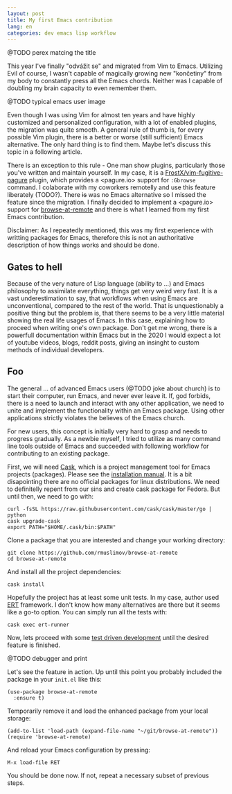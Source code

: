 ```yaml
---
layout: post
title: My first Emacs contribution
lang: en
categories: dev emacs lisp workflow
---
```


@TODO perex matcing the title

This year I've finally "odvážit se" and migrated from Vim to Emacs. Utilizing Evil of course, I wasn't capable of magically growing new "končetiny" from my body to constantly press all the Emacs chords. Neither was I capable of doubling my brain capacity to even remember them.

@TODO typical emacs user image


Even though I was using Vim for almost ten years and have highly customized and personalized configuration, with a lot of enabled plugins, the migration was quite smooth. A general rule of thumb is, for every possible Vim plugin, there is a better or worse (still sufficient) Emacs alternative. The only hard thing is to find them. Maybe let's discuss this topic in a following article.

There is an exception to this rule - One man show plugins, particularly those you've written and maintain yourself. In my case, it is a [FrostX/vim-fugitive-pagure][vim-fugitive-pagure] plugin, which provides a <pagure.io> support for `:Gbrowse` command. I colaborate with my coworkers remotelly and use this feature liberately (TODO?). There ~~is~~ was no Emacs alternative so I missed the feature since the migration. I finally decided to implement a <pagure.io> support for [browse-at-remote][browse-at-remote] and there is what I learned from my first Emacs contribution.

Disclaimer: As I repeatedly mentioned, this was my first experience with writting packages for Emacs, therefore this is not an authoritative description of how things works and should be done.


## Gates to hell

Because of the very nature of Lisp language (ability to ...) and Emacs philosophy to assimilate everything, things get very weird very fast. It is a vast underestimation to say, that workflows when using Emacs are unconventional, compared to the rest of the world. That is unquestionably a positive thing but the problem is, that there seems to be a very little material showing the real life usages of Emacs. In this case, explaining how to proceed when writing one's own package. Don't get me wrong, there is a powerfull documentation within Emacs but in the 2020 I would expect a lot of youtube videos, blogs, reddit posts, giving an insinght to custom methods of individual developers.


## Foo

The general ... of advanced Emacs users (@TODO joke about church) is to start their computer, run Emacs, and never ever leave it. If, god forbids, there is a need to launch and interact with any other application, we need to unite and implement the functionality within an Emacs package. Using other applications strictly violates the believes of the Emacs church.

For new users, this concept is initially very hard to grasp and needs to progress gradually. As a newbie myself, I tried to utilize as many command line tools outside of Emacs and succeeded with following workflow for contributing to an existing package.

First, we will need [Cask][cask], which is a project management tool for Emacs projects (packages). Please see the [installation manual][cask-installation-manual]. It is a bit disapointing there are no official packages for linux distributions. We need to definitelly repent from our sins and create cask package for Fedora. But until then, we need to go with:

	curl -fsSL https://raw.githubusercontent.com/cask/cask/master/go | python
	cask upgrade-cask
	export PATH="$HOME/.cask/bin:$PATH"

Clone a package that you are interested and change your working directory:

	git clone https://github.com/rmuslimov/browse-at-remote
	cd browse-at-remote

And install all the project dependencies:

	cask install

Hopefully the project has at least some unit tests. In my case, author used [ERT][ert] framework. I don't know how many alternatives are there but it seems like a go-to option. You can simply run all the tests with:

	cask exec ert-runner

Now, lets proceed with some [test driven development][tdd] until the desired feature is finished.

@TODO debugger and print

Let's see the feature in action. Up until this point you probably included the package in your `init.el` like this:

	(use-package browse-at-remote
	  :ensure t)

Temporarily remove it and load the enhanced package from your local storage:

	(add-to-list 'load-path (expand-file-name "~/git/browse-at-remote"))
	(require 'browse-at-remote)

And reload your Emacs configuration by pressing:

	M-x load-file RET

You should be done now. If not, repeat a necessary subset of previous steps.


[vim-fugitive-pagure]: TODO
[browse-at-remote]: TODO
[cask]: TODO
[cask-installation-manual]: https://cask.readthedocs.io/en/latest/guide/installation.html
[ert]: TODO
[tdd]: TODO
